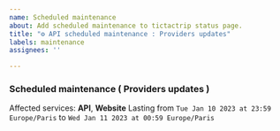 ```yaml
---
name: Scheduled maintenance
about: Add scheduled maintenance to tictactrip status page.
title: "⚙️ API scheduled maintenance : Providers updates"
labels: maintenance
assignees: ''

---
```


### Scheduled maintenance ( Providers updates )
Affected services: **API**, **Website**
Lasting from `Tue Jan 10 2023 at 23:59 Europe/Paris` to `Wed Jan 11 2023 at 00:59 Europe/Paris`

<!--
start: 2023-01-10T23:59:00+01:00
end: 2023-01-11T00:59:00+01:00
expectedDown: API, Website
-->
